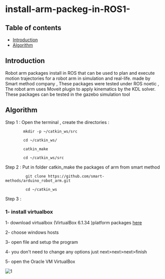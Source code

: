 # install-arm-packeg-in-ROS1-


## Table of contents
* [Introduction](#Introduction)
* [Algorithm](#Algorithm)

## Introduction
  
 Robot arm packages install in  ROS  that can be used to plan and execute motion trajectories for a robot arm in simulation and real-life. 
 made by Smart method company , These packages were tested under ROS noetic , The robot arm uses Moveit plugin to apply kinematics by the KDL solver. These packages can be tested in the gazebo simulation tool 
 ## Algorithm
 
 Step 1 : Open the terminal , create the directories :
          
            mkdir -p ~/catkin_ws/src
            
            cd ~/catkin_ws/

            catkin_make

            cd ~/catkin_ws/src
            


 
 Step 2 : Put in folder catkin_make the packages of arm from smart method 
         
             git clone https://github.com/smart-methods/arduino_robot_arm.git 
             
             cd ~/catkin_ws

 Step 3 : 
 
         
 
  ### 1- install virtualbox 
  
  1- download virtualbox (VirtualBox 6.1.34 )platform packages [here](https://www.virtualbox.org/wiki/Downloads) 
  
  2- choose windows hosts 
  
  3- open file and setup the program 
  
  4- you don't need to change any options just next>next>next>finish
  
  5- open the Oracle VM VirtualBox 
  
  ![1](https://user-images.githubusercontent.com/64277741/179366616-adc5c727-3d54-40de-b673-f5240ac48b65.PNG)
  
